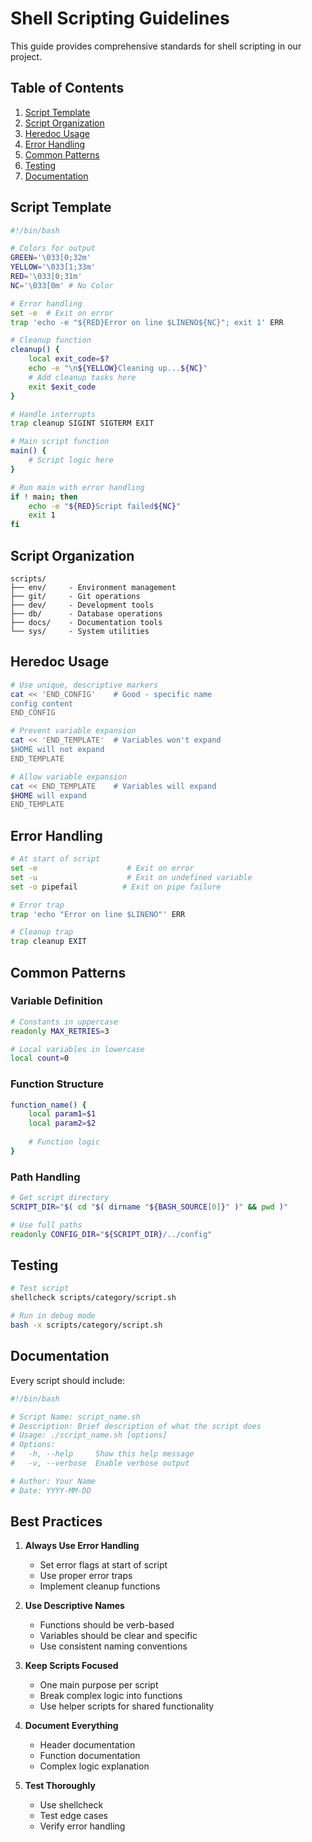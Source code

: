# Shell Scripting Guidelines

This guide provides comprehensive standards for shell scripting in our project.

## Table of Contents
1. [Script Template](#script-template)
2. [Script Organization](#script-organization)
3. [Heredoc Usage](#heredoc-usage)
4. [Error Handling](#error-handling)
5. [Common Patterns](#common-patterns)
6. [Testing](#testing)
7. [Documentation](#documentation)

## Script Template
```bash
#!/bin/bash

# Colors for output
GREEN='\033[0;32m'
YELLOW='\033[1;33m'
RED='\033[0;31m'
NC='\033[0m' # No Color

# Error handling
set -e  # Exit on error
trap 'echo -e "${RED}Error on line $LINENO${NC}"; exit 1' ERR

# Cleanup function
cleanup() {
    local exit_code=$?
    echo -e "\n${YELLOW}Cleaning up...${NC}"
    # Add cleanup tasks here
    exit $exit_code
}

# Handle interrupts
trap cleanup SIGINT SIGTERM EXIT

# Main script function
main() {
    # Script logic here
}

# Run main with error handling
if ! main; then
    echo -e "${RED}Script failed${NC}"
    exit 1
fi
```

## Script Organization
```
scripts/
├── env/     - Environment management
├── git/     - Git operations
├── dev/     - Development tools
├── db/      - Database operations
├── docs/    - Documentation tools
└── sys/     - System utilities
```

## Heredoc Usage
```bash
# Use unique, descriptive markers
cat << 'END_CONFIG'    # Good - specific name
config content
END_CONFIG

# Prevent variable expansion
cat << 'END_TEMPLATE'  # Variables won't expand
$HOME will not expand
END_TEMPLATE

# Allow variable expansion
cat << END_TEMPLATE    # Variables will expand
$HOME will expand
END_TEMPLATE
```

## Error Handling
```bash
# At start of script
set -e                    # Exit on error
set -u                    # Exit on undefined variable
set -o pipefail          # Exit on pipe failure

# Error trap
trap 'echo "Error on line $LINENO"' ERR

# Cleanup trap
trap cleanup EXIT
```

## Common Patterns

### Variable Definition
```bash
# Constants in uppercase
readonly MAX_RETRIES=3

# Local variables in lowercase
local count=0
```

### Function Structure
```bash
function_name() {
    local param1=$1
    local param2=$2
    
    # Function logic
}
```

### Path Handling
```bash
# Get script directory
SCRIPT_DIR="$( cd "$( dirname "${BASH_SOURCE[0]}" )" && pwd )"

# Use full paths
readonly CONFIG_DIR="${SCRIPT_DIR}/../config"
```

## Testing
```bash
# Test script
shellcheck scripts/category/script.sh

# Run in debug mode
bash -x scripts/category/script.sh
```

## Documentation
Every script should include:
```bash
#!/bin/bash

# Script Name: script_name.sh
# Description: Brief description of what the script does
# Usage: ./script_name.sh [options]
# Options:
#   -h, --help     Show this help message
#   -v, --verbose  Enable verbose output

# Author: Your Name
# Date: YYYY-MM-DD
```

## Best Practices

1. **Always Use Error Handling**
   - Set error flags at start of script
   - Use proper error traps
   - Implement cleanup functions

2. **Use Descriptive Names**
   - Functions should be verb-based
   - Variables should be clear and specific
   - Use consistent naming conventions

3. **Keep Scripts Focused**
   - One main purpose per script
   - Break complex logic into functions
   - Use helper scripts for shared functionality

4. **Document Everything**
   - Header documentation
   - Function documentation
   - Complex logic explanation

5. **Test Thoroughly**
   - Use shellcheck
   - Test edge cases
   - Verify error handling 